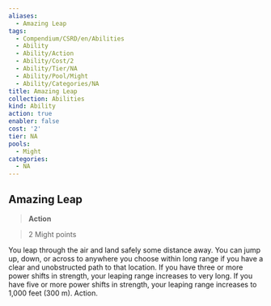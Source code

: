 ```yaml
---
aliases:
  - Amazing Leap
tags:
  - Compendium/CSRD/en/Abilities
  - Ability
  - Ability/Action
  - Ability/Cost/2
  - Ability/Tier/NA
  - Ability/Pool/Might
  - Ability/Categories/NA
title: Amazing Leap
collection: Abilities
kind: Ability
action: true
enabler: false
cost: '2'
tier: NA
pools:
  - Might
categories:
  - NA
---
```

## Amazing Leap    
>**Action**    
>2 Might points  
    
You leap through the air and land safely some distance away. You can jump up, down, or across to anywhere you choose within long range if you have a clear and unobstructed path to that location. If you have three or more power shifts in strength, your leaping range increases to very long. If you have five or more power shifts in strength, your leaping range increases to 1,000 feet (300 m). Action.